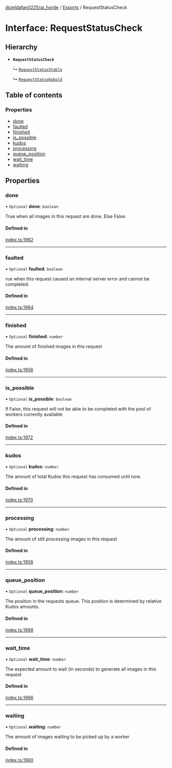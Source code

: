 [@zeldafan0225/ai_horde](../README.md) / [Exports](../modules.md) / RequestStatusCheck

# Interface: RequestStatusCheck

## Hierarchy

- **`RequestStatusCheck`**

  ↳ [`RequestStatusStable`](RequestStatusStable.md)

  ↳ [`RequestStatusKobold`](RequestStatusKobold.md)

## Table of contents

### Properties

- [done](RequestStatusCheck.md#done)
- [faulted](RequestStatusCheck.md#faulted)
- [finished](RequestStatusCheck.md#finished)
- [is\_possible](RequestStatusCheck.md#is_possible)
- [kudos](RequestStatusCheck.md#kudos)
- [processing](RequestStatusCheck.md#processing)
- [queue\_position](RequestStatusCheck.md#queue_position)
- [wait\_time](RequestStatusCheck.md#wait_time)
- [waiting](RequestStatusCheck.md#waiting)

## Properties

### done

• `Optional` **done**: `boolean`

True when all images in this request are done. Else False.

#### Defined in

[index.ts:1962](https://github.com/ZeldaFan0225/ai_horde/blob/bd3c116/index.ts#L1962)

___

### faulted

• `Optional` **faulted**: `boolean`

rue when this request caused an internal server error and cannot be completed.

#### Defined in

[index.ts:1964](https://github.com/ZeldaFan0225/ai_horde/blob/bd3c116/index.ts#L1964)

___

### finished

• `Optional` **finished**: `number`

The amount of finished images in this request

#### Defined in

[index.ts:1956](https://github.com/ZeldaFan0225/ai_horde/blob/bd3c116/index.ts#L1956)

___

### is\_possible

• `Optional` **is\_possible**: `boolean`

If False, this request will not be able to be completed with the pool of workers currently available

#### Defined in

[index.ts:1972](https://github.com/ZeldaFan0225/ai_horde/blob/bd3c116/index.ts#L1972)

___

### kudos

• `Optional` **kudos**: `number`

The amount of total Kudos this request has consumed until now.

#### Defined in

[index.ts:1970](https://github.com/ZeldaFan0225/ai_horde/blob/bd3c116/index.ts#L1970)

___

### processing

• `Optional` **processing**: `number`

The amount of still processing images in this request

#### Defined in

[index.ts:1958](https://github.com/ZeldaFan0225/ai_horde/blob/bd3c116/index.ts#L1958)

___

### queue\_position

• `Optional` **queue\_position**: `number`

The position in the requests queue. This position is determined by relative Kudos amounts.

#### Defined in

[index.ts:1968](https://github.com/ZeldaFan0225/ai_horde/blob/bd3c116/index.ts#L1968)

___

### wait\_time

• `Optional` **wait\_time**: `number`

The expected amount to wait (in seconds) to generate all images in this request

#### Defined in

[index.ts:1966](https://github.com/ZeldaFan0225/ai_horde/blob/bd3c116/index.ts#L1966)

___

### waiting

• `Optional` **waiting**: `number`

The amount of images waiting to be picked up by a worker

#### Defined in

[index.ts:1960](https://github.com/ZeldaFan0225/ai_horde/blob/bd3c116/index.ts#L1960)
